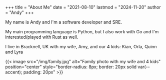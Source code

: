 +++
title = "About Me"
date = "2021-08-10"
lastmod = "2024-11-20"
author = "Andy"
+++

My name is Andy and I'm a software developer and SRE.

My main programming language is Python, but I also work with Go and I'm interested/played with Rust as well.

I live in Bracknell, UK with my wife, Amy, and our 4 kids: Kian, Orla, Quinn and Lyra

{{< image src="/img/family.jpg" alt="Family photo with my wife and 4 kids" position="center" style="border-radius: 8px; border: 20px solid var(--accent); padding: 20px" >}}
